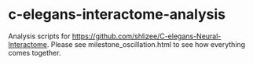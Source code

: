 # c-elegans-interactome-analysis
Analysis scripts for https://github.com/shlizee/C-elegans-Neural-Interactome.
Please see milestone_oscillation.html to see how everything comes together.